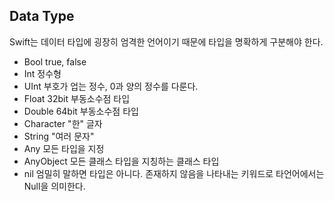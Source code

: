 ## Data Type

Swift는 데이터 타입에 굉장히 엄격한 언어이기 때문에 타입을 명확하게 구분해야 한다.

- Bool
  true, false
- Int
  정수형
- UInt
  부호가 업는 정수, 0과 양의 정수를 다룬다.
- Float
  32bit 부동소수점 타입
- Double
  64bit 부동소수점 타입
- Character
  "한" 글자
- String
  "여러 문자"
- Any
  모든 타입을 지정
- AnyObject
  모든 클래스 타입을 지칭하는 클래스 타입
- nil
  엄밀히 말하면 타입은 아니다. 존재하지 않음을 나타내는 키워드로 타언어에서는 Null을 의미한다.
